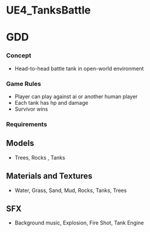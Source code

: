 # UE4_TanksBattle

# GDD #
### Concept ###

+ Head-to-head battle tank in open-world environment

### Game Rules ###

+ Player can play against ai or another human player
+ Each tank has hp and damage
+ Survivor wins

### Requirements ###

## Models ##

+ Trees, Rocks , Tanks

## Materials and Textures ##

+ Water, Grass, Sand, Mud, Rocks, Tanks, Trees

## SFX ##

+ Background music, Explosion, Fire Shot, Tank Engine
